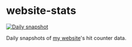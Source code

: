 # website-stats

[![Daily snapshot](https://github.com/jakejarvis/website-stats/actions/workflows/daily.yml/badge.svg)](https://github.com/jakejarvis/website-stats/actions/workflows/daily.yml)

Daily snapshots of [my website](https://jarv.is/)'s hit counter data.
